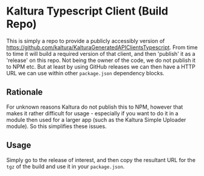 # Kaltura Typescript Client (Build Repo)

This is simply a repo to provide a publicly accessibly version of
https://github.com/kaltura/KalturaGeneratedAPIClientsTypescript. From time to time it will build a
required version of that client, and then 'publish' it as a 'release' on this repo. Not being the
owner of the code, we do not publish it to NPM etc. But at least by using GitHub releases we can
then have a HTTP URL we can use within other `package.json` dependency blocks.

## Rationale

For unknown reasons Kaltura do not publish this to NPM, however that makes it rather difficult for
usage - especially if you want to do it in a module then used for a larger app (such as the Kaltura
Simple Uploader module). So this simplifies these issues.

## Usage

Simply go to the release of interest, and then copy the resultant URL for the `tgz` of the build and
use it in your `package.json`.
